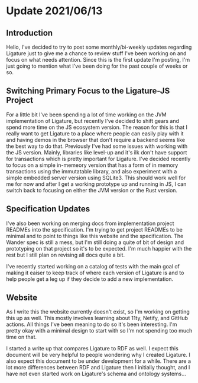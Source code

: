 # Update 2021/06/13

## Introduction

Hello, I've decided to try to post some monthly/bi-weekly updates regarding Ligature
just to give me a chance to review stuff I've been working on and focus on what needs attention.
Since this is the first update I'm posting, I'm just going to mention what I've been doing for
the past couple of weeks or so.

## Switching Primary Focus to the Ligature-JS Project

For a little bit I've been spending a lot of time working on the JVM implementation of Ligature,
but recently I've decided to shift gears and spend more time on the JS ecosystem version.
The reason for this is that I really want to get Ligature to a place where people can easily play
with it and having demos in the browser that don't require a backend seems like the best way to
do that.
Previously I've had some issues with working with the JS version.
Mainly, libraries like level-up and it's ilk don't have support for transactions which is pretty
important for Ligature.
I've decided recently to focus on a simple in-memeory version that has a form of in memory
transactions using the immutatable library, and also experiment with a simple embedded server
version using SQLite3.
This should work well for me for now and after I get a working prototype up and running in JS,
I can switch back to focusing on either the JVM version or the Rust version.

## Specification Updates

I've also been working on merging docs from implementation project READMEs into the specification.
I'm trying to get project READMEs to be minimal and to point to things like this website and
the specification.
The Wander spec is still a mess, but I'm still doing a quite of bit of design and prototyping
on that project so it's to be expected.
I'm much happier with the rest but I still plan on revising all docs quite a bit.

I've recently started working on a catalog of tests with the main goal of making it eaiser to
keep track of where each version of Ligature is and to help people get a leg up if they
decide to add a new implementation.

## Website

As I write this the website currently doesn't exist,
so I'm working on getting this up as well.
This mostly involves learning about 11ty, Netify, and GitHub actions.
All things I've been meaning to do so it's been interesting.
I'm pretty okay with a minimal design to start with so I'm not spending too much time on that.

I started a write up that compares Ligature to RDF as well.
I expect this document will be very helpful to people wondering why I created Ligature.
I also expect this document to be under development for a while.
There are a lot more differences between RDF and Ligature then I initially thought,
and I have not even started work on Ligature's schema and ontology systems...
